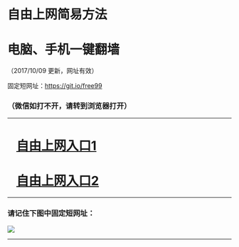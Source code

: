 ﻿# 自由上网简易方法

# 电脑、手机一键翻墙

（2017/10/09 更新，网址有效）

固定短网址：https://git.io/free99

### （微信如打不开，请转到浏览器打开）


***





# &nbsp;&nbsp; <a href="http://ft3018921387.fwq-tz-1001.info/fwqtz01.html?t=100900120502 " target="_blank">自由上网入口1</a>
# &nbsp;&nbsp; <a href="http://ft219555721.fwq-tz-1002.info/fwqtz02.html?t=100900114871 " target="_blank">自由上网入口2</a>
***

### 请记住下图中固定短网址：

<img src="https://s3-us-west-2.amazonaws.com/fwq-1001/yjfq-20170905okok.png" /> 


***

